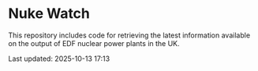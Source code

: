# Nuke Watch

This repository includes code for retrieving the latest information available on the output of EDF nuclear power plants in the UK.

Last updated: 2025-10-13 17:13